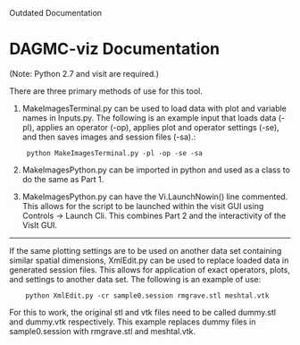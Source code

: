 Outdated Documentation


DAGMC-viz Documentation
=======================

(Note: Python 2.7 and visit are required.)

There are three primary methods of use for this tool.

1. MakeImagesTerminal.py can be used to load data with plot and variable names in Inputs.py. The following is an example input that loads data (-pl), applies an operator (-op), applies plot and operator settings (-se), and then saves images and session files (-sa).:
	
		python MakeImagesTerminal.py -pl -op -se -sa

2. MakeImagesPython.py can be imported in python and used as a class to do the same as Part 1.

3. MakeImagesPython.py can have the Vi.LaunchNowin() line commented. This allows for the script to be launched within the visit GUI using Controls -> Launch Cli. This combines Part 2 and the interactivity of the VisIt GUI.

----------------------------------------

If the same plotting settings are to be used on another data set containing similar spatial dimensions, XmlEdit.py can be used to replace loaded data in generated session files. This allows for application of exact operators, plots, and settings to another data set. The following is an example of use:

		python XmlEdit.py -cr sample0.session rmgrave.stl meshtal.vtk

For this to work, the original stl and vtk files need to be called dummy.stl and dummy.vtk respectively. This example replaces dummy files in sample0.session with rmgrave.stl and meshtal.vtk.